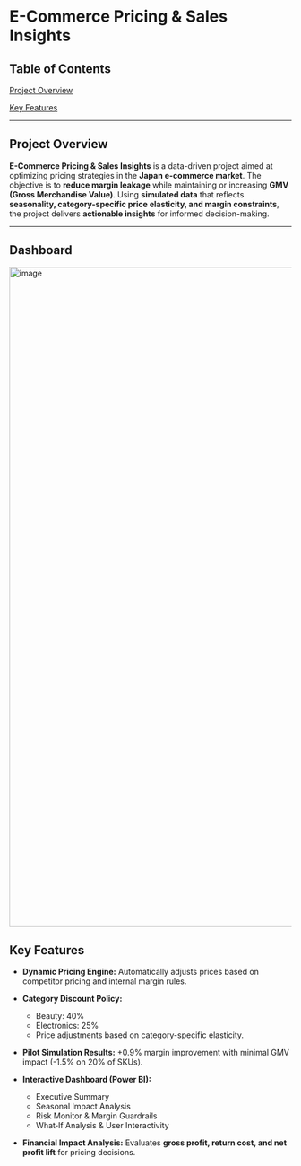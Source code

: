 # E-Commerce Pricing & Sales Insights

## Table of Contents

 [Project Overview](#project-overview)

 
 [Key Features](#key-features)
 
---

## Project Overview

**E-Commerce Pricing & Sales Insights** is a data-driven project aimed at optimizing pricing strategies in the **Japan e-commerce market**.
The objective is to **reduce margin leakage** while maintaining or increasing **GMV (Gross Merchandise Value)**. Using **simulated data** that reflects **seasonality, category-specific price elasticity, and margin constraints**, the project delivers **actionable insights** for informed decision-making.

---
## Dashboard 
<img width="1918" height="1176" alt="image" src="https://github.com/user-attachments/assets/d831d576-03b7-4dba-ba72-fa3c22480472" />


## Key Features

* **Dynamic Pricing Engine:** Automatically adjusts prices based on competitor pricing and internal margin rules.
* **Category Discount Policy:**

  * Beauty: 40%
  * Electronics: 25%
  * Price adjustments based on category-specific elasticity.
* **Pilot Simulation Results:** +0.9% margin improvement with minimal GMV impact (-1.5% on 20% of SKUs).
* **Interactive Dashboard (Power BI):**

  * Executive Summary
  * Seasonal Impact Analysis
  * Risk Monitor & Margin Guardrails
  * What‑If Analysis & User Interactivity
* **Financial Impact Analysis:** Evaluates **gross profit, return cost, and net profit lift** for pricing decisions.
